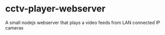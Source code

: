 # cctv-player-webserver
A small nodejs webserver that plays a video feeds from LAN connected IP cameras

